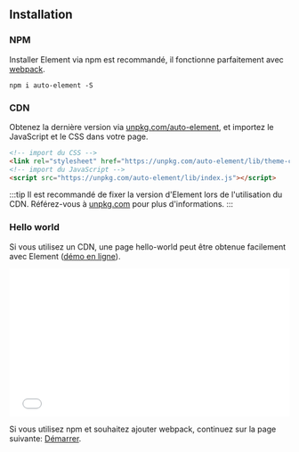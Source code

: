 ## Installation

### NPM

Installer Element via npm est recommandé, il fonctionne parfaitement avec [webpack](https://webpack.js.org/).

```shell
npm i auto-element -S
```

### CDN

Obtenez la dernière version via [unpkg.com/auto-element](https://unpkg.com/auto-element/), et importez le JavaScript et le CSS dans votre page.

```html
<!-- import du CSS -->
<link rel="stylesheet" href="https://unpkg.com/auto-element/lib/theme-chalk/index.css">
<!-- import du JavaScript -->
<script src="https://unpkg.com/auto-element/lib/index.js"></script>
```

:::tip
Il est recommandé de fixer la version d'Element lors de l'utilisation du CDN. Référez-vous à  [unpkg.com](https://unpkg.com) pour plus d'informations.
:::

### Hello world

Si vous utilisez un CDN, une page hello-world peut être obtenue facilement avec Element ([démo en ligne](https://codepen.io/bofeng/pen/poaEmJY)).

<iframe height="265" style="width: 100%;" scrolling="no" title="Element demo" src="//codepen.io/bofeng/embed/poaEmJY/?height=265&theme-id=light&default-tab=html" frameborder="no" allowtransparency="true" allowfullscreen="true">
  See the Pen <a href='https://codepen.io/bofeng/pen/poaEmJY/'>Element demo</a> by hetech
  (<a href='https://codepen.io/bofeng'>@bofeng</a>) on <a href='https://codepen.io'>CodePen</a>.
</iframe>

Si vous utilisez npm et souhaitez ajouter webpack, continuez sur la page suivante: [Démarrer](/#/fr-FR/component/quickstart).
